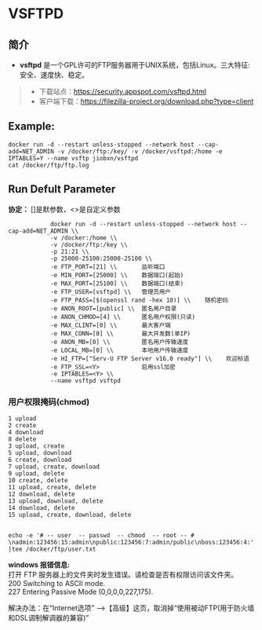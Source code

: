VSFTPD
===
## 简介
* **vsftpd** 是一个GPL许可的FTP服务器用于UNIX系统，包括Linux。三大特征:安全、速度快、稳定。
> * 下载站点：https://security.appspot.com/vsftpd.html
> * 客户端下载：https://filezilla-project.org/download.php?type=client


## Example:

    docker run -d --restart unless-stopped --network host --cap-add=NET_ADMIN -v /docker/ftp:/key/ -v /docker/vsftpd:/home -e IPTABLES=Y --name vsftp jiobxn/vsftpd
    cat /docker/ftp/ftp.log


## Run Defult Parameter
**协定：** []是默参数，<>是自定义参数

				docker run -d --restart unless-stopped --network host --cap-add=NET_ADMIN \\
				-v /docker:/home \\
				-v /docker/ftp:/key \\
				-p 21:21 \\
				-p 25000-25100:25000-25100 \\
				-e FTP_PORT=[21] \\       监听端口
				-e MIN_PORT=[25000] \\    数据端口(起始)
				-e MAX_PORT=[25100] \\    数据端口(结束)
				-e FTP_USER=[vsftpd] \\   管理员用户
				-e FTP_PASS=[$(openssl rand -hex 10)] \\    随机密码
				-e ANON_ROOT=[public] \\  匿名用户目录
				-e ANON_CHMOD=[4] \\      匿名用户权限(只读)
				-e MAX_CLINT=[0] \\       最大客户端
				-e MAX_CONN=[0] \\        最大并发数(单IP)
				-e ANON_MB=[0] \\         匿名用户传输速度
				-e LOCAL_MB=[0] \\        本地用户传输速度
				-e HI_FTP=["Serv-U FTP Server v16.0 ready"] \\    欢迎标语
				-e FTP_SSL=<Y>            启用ssl加密
				-e IPTABLES=<Y> \\
				--name vsftpd vsftpd
	

### 用户权限掩码(chmod)
  
	1 upload
	2 create
	4 download
	8 delete
	3 upload, create
	5 upload, download
	6 create, download
	7 upload, create, download
	9 upload, delete
	10 create, delete
	11 upload, create, delete
	12 download, delete
	13 upload, download, delete
	14 download, delete
	15 upload, create, download, delete


	echo -e '# -- user  -- passwd  -- chmod  -- root -- # \nadmin:123456:15:admin\npublic:123456:7:admin/public\nboss:123456:4:' |tee /docker/ftp/user.txt


**windows 报错信息:**  
打开 FTP 服务器上的文件夹时发生错误。请检查是否有权限访问该文件夹。  
200 Switching to ASCII mode.  
227 Entering Passive Mode (0,0,0,0,227,175).

解决办法：在“Internet选项” -->【高级】这页，取消掉“使用被动FTP(用于防火墙和DSL调制解调器的兼容)”
